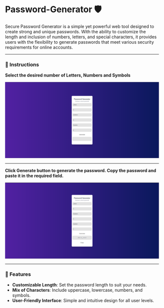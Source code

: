 # Password-Generator 🛡️
Secure Password Generator is a simple yet powerful web tool designed to create strong and unique passwords. With the ability to customize the length and inclusion of numbers, letters, and special characters, it provides users with the flexibility to generate passwords that meet various security requirements for online accounts.

---

### 📝 Instructions

**Select the desired number of Letters, Numbers and Symbols**

![img-1](https://github.com/DhanrajGangnaik/Password-Generator/blob/main/img-1.png)

---

**Click Generate button to generate the password. Copy the password and paste it in the required field.**

![img-2](https://github.com/DhanrajGangnaik/Password-Generator/blob/main/img-2.png)

---

### 🌟 Features

- **Customizable Length**: Set the password length to suit your needs.
- **Mix of Characters**: Include uppercase, lowercase, numbers, and symbols.
- **User-Friendly Interface**: Simple and intuitive design for all user levels.
